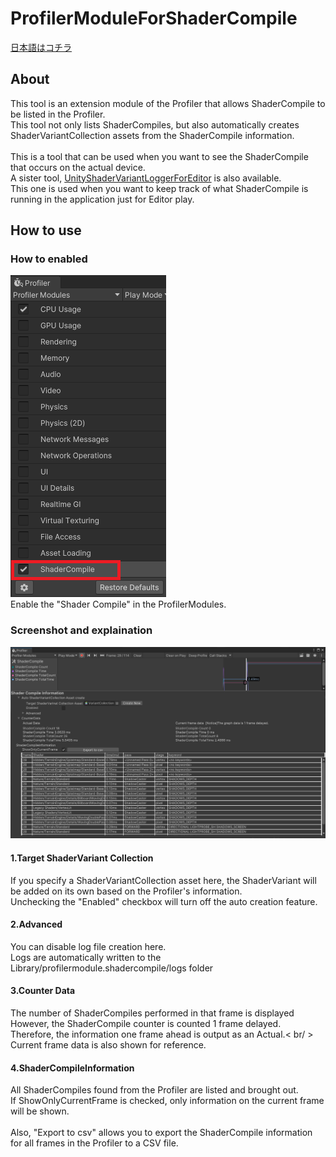 ﻿# ProfilerModuleForShaderCompile

[日本語はコチラ](README.ja.md)<br />

## About 
This tool is an extension module of the Profiler that allows ShaderCompile to be listed in the Profiler.<br />
This tool not only lists ShaderCompiles, but also automatically creates ShaderVariantCollection assets from the ShaderCompile information.<br />
<br />
This is a tool that can be used when you want to see the ShaderCompile that occurs on the actual device.
<br />
A sister tool, [UnityShaderVariantLoggerForEditor](https://github.com/wotakuro/UnityShaderVariantLoggerForEditor) is also available.<br />
This one is used when you want to keep track of what ShaderCompile is running in the application just for Editor play.
<br />

## How to use
### How to enabled
![ScreenshotToUnityProfiler](Documentation~/EnableShaderCompileModule.png "How to enable")<br />
Enable the "Shader Compile" in the ProfilerModules.

### Screenshot and explaination

![ScreenshotToUnityProfiler](Documentation~/Screenshot.png "screenshote")<br />

#### 1.Target ShaderVariant Collection
If you specify a ShaderVariantCollection asset here, the ShaderVariant will be added on its own based on the Profiler's information.<br />
Unchecking the "Enabled" checkbox will turn off the auto creation feature.


#### 2.Advanced 
You can disable log file creation here.<br />
Logs are automatically written to the Library/profilermodule.shadercompile/logs folder

#### 3.Counter Data
The number of ShaderCompiles performed in that frame is displayed<br />
However, the ShaderCompile counter is counted 1 frame delayed. <br />
Therefore, the information one frame ahead is output as an Actual.< br/ >
Current frame data is also shown for reference.<br />
#### 4.ShaderCompileInformation

All ShaderCompiles found from the Profiler are listed and brought out.<br />
If ShowOnlyCurrentFrame is checked, only information on the current frame will be shown.<br />
<br />
Also, "Export to csv" allows you to export the ShaderCompile information for all frames in the Profiler to a CSV file.
